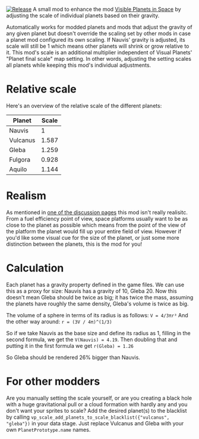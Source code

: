 [![Release](https://github.com/jurgyy/vp-scale/actions/workflows/release.yml/badge.svg?branch=main)](https://github.com/jurgyy/vp-scale/actions/workflows/release.yml)
A small mod to enhance the mod [Visible Planets in Space](https://mods.factorio.com/mod/visible-planets) by adjusting the scale of individual planets based on their gravity.

Automatically works for modded planets and mods that adjust the gravity of any given planet but doesn't override the scaling set by other mods in case a planet mod configured its own scaling. If Nauvis' gravity is adjusted, its scale will still be 1 which means other planets will shrink or grow relative to it.
This mod's scale is an additional multiplier independent of Visual Planets' "Planet final scale" map setting. In other words, adjusting the setting scales all planets while keeping this mod's individual adjustments.

# Relative scale

Here's an overview of the relative scale of the different planets:

| Planet   | Scale  |
| -------- | ------ |
| Nauvis   | 1      |
| Vulcanus | 1.587  |
| Gleba    | 1.259  |
| Fulgora  | 0.928  |
| Aquilo   | 1.144  |

# Realism

As mentioned in [one of the discussion pages](https://mods.factorio.com/mod/vp-scale/discussion/67707729f934f2a791830ebd) this mod isn't really realisitc. From a fuel efficiency point of view, space platforms usually want to be as close to the planet as possible which means from the point of the view of the platform the planet would fill up your entire field of view. However if you'd like some visual cue for the size of the planet, or just some more distinction between the planets, this is the mod for you!

# Calculation

Each planet has a gravity property defined in the game files. We can use this as a proxy for size: Nauvis has a gravity of 10, Gleba 20.
Now this doesn't mean Gleba should be twice as big; it has twice the mass, assuming the planets have roughly the same density, Gleba's volume is twice as big.

The volume of a sphere in terms of its radius is as follows: `V = 4/3πr³`
And the other way around: `r = (3V / 4π)^(1/3)`

So if we take Nauvis as the base size and define its radius as 1, filling in the second formula, we get the `V(Nauvis) = 4.19`.
Then doubling that and putting it in the first formula we get `r(Gleba) = 1.26`

So Gleba should be rendered 26% bigger than Nauvis.

# For other modders

Are you manually setting the scale yourself, or are you creating a black hole with a huge gravitational pull or a cloud formation with hardly any and you don't want your sprites to scale? Add the desired planet(s) to the blacklist by calling `vp_scale_add_planets_to_scale_blacklist({"vulcanus", "gleba"})` in your data stage. Just replace Vulcanus and Gleba with your own `PlanetPrototype.name` names.
